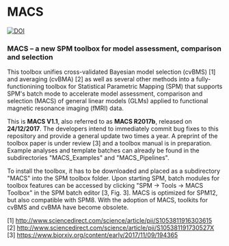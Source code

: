 # MACS

<a href="https://zenodo.org/badge/latestdoi/92269905"><img src="https://zenodo.org/badge/92269905.svg" alt="DOI"></a>

<h3>MACS – a new SPM toolbox for model assessment, comparison and selection</h3>

This toolbox unifies cross-validated Bayesian model selection (cvBMS) [1] and averaging (cvBMA) [2] as well as several other methods into a fully-functionining toolbox for Statistical Parametric Mapping (SPM) that supports SPM's batch mode to accelerate model assessment, comparison and selection (MACS) of general linear models (GLMs) applied to functional magnetic resonance imaging (fMRI) data.

This is <b>MACS V1.1</b>, also referred to as <b>MACS R2017b</b>, released on <b>24/12/2017</b>. The developers intend to immediately commit bug fixes to this repository and provide a general update two times a year. A preprint of the toolbox paper is under review [3] and a toolbox manual is in preparation. Example analyses and template batches can already be found in the subdirectories "MACS_Examples" and "MACS_Pipelines".

To install the toolbox, it has to be downloaded and placed as a subdirectory "MACS" into the SPM toolbox folder. Upon starting SPM, batch modules for toolbox features can be accessed by clicking "SPM -> Tools -> MACS Toolbox" in the SPM batch editor [3, Fig. 3]. MACS is optimized for SPM12, but also compatible with SPM8. With the adoption of MACS, toolkits for cvBMS and cvBMA have become obsolete.

[1] http://www.sciencedirect.com/science/article/pii/S1053811916303615 <br>
[2] http://www.sciencedirect.com/science/article/pii/S105381191730527X <br>
[3] https://www.biorxiv.org/content/early/2017/11/09/194365 <br>
